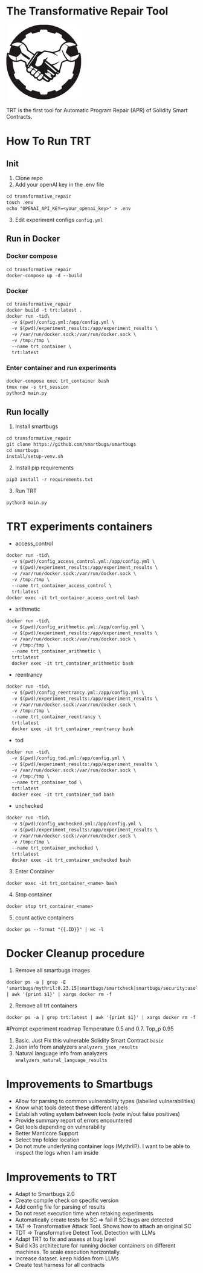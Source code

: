 # The Transformative Repair Tool

<img src="./logos/TRT_logo_white.png" alt="Alternative Text" style="opacity:0.9;" width="200"/>

TRT is the first tool for Automatic Program Repair (APR) of Solidity Smart Contracts.

# How To Run TRT
## Init

1. Clone repo
2. Add your openAI key in the .env file
```
cd transformative_repair
touch .env
echo "OPENAI_API_KEY=<your_openai_key>" > .env
```
3. Edit experiment configs `config.yml`

## Run in Docker

### Docker compose

```
cd transformative_repair
docker-compose up -d --build
```

### Docker

```
cd transformative_repair
docker build -t trt:latest .
docker run -tid\
  -v $(pwd)/config.yml:/app/config.yml \
  -v $(pwd)/experiment_results:/app/experiment_results \
  -v /var/run/docker.sock:/var/run/docker.sock \
  -v /tmp:/tmp \
  --name trt_container \
  trt:latest
```

### Enter container and run experiments
```
docker-compose exec trt_container bash
tmux new -s trt_session
python3 main.py
```

## Run locally

1. Install smartbugs
```
cd transformative_repair
git clone https://github.com/smartbugs/smartbugs
cd smartbugs
install/setup-venv.sh
```

2. Install pip requirements
```
pip3 install -r requirements.txt
```

3. Run TRT
```
python3 main.py
```


# TRT experiments containers
- access_control
```
docker run -tid\
  -v $(pwd)/config_access_control.yml:/app/config.yml \
  -v $(pwd)/experiment_results:/app/experiment_results \
  -v /var/run/docker.sock:/var/run/docker.sock \
  -v /tmp:/tmp \
  --name trt_container_access_control \
  trt:latest
docker exec -it trt_container_access_control bash
```

- arithmetic
```
docker run -tid\
  -v $(pwd)/config_arithmetic.yml:/app/config.yml \
  -v $(pwd)/experiment_results:/app/experiment_results \
  -v /var/run/docker.sock:/var/run/docker.sock \
  -v /tmp:/tmp \
  --name trt_container_arithmetic \
  trt:latest
  docker exec -it trt_container_arithmetic bash
```

- reentrancy
```
docker run -tid\
  -v $(pwd)/config_reentrancy.yml:/app/config.yml \
  -v $(pwd)/experiment_results:/app/experiment_results \
  -v /var/run/docker.sock:/var/run/docker.sock \
  -v /tmp:/tmp \
  --name trt_container_reentrancy \
  trt:latest
  docker exec -it trt_container_reentrancy bash
```

- tod
```
docker run -tid\
  -v $(pwd)/config_tod.yml:/app/config.yml \
  -v $(pwd)/experiment_results:/app/experiment_results \
  -v /var/run/docker.sock:/var/run/docker.sock \
  -v /tmp:/tmp \
  --name trt_container_tod \
  trt:latest
  docker exec -it trt_container_tod bash
```

- unchecked
```
docker run -tid\
  -v $(pwd)/config_unchecked.yml:/app/config.yml \
  -v $(pwd)/experiment_results:/app/experiment_results \
  -v /var/run/docker.sock:/var/run/docker.sock \
  -v /tmp:/tmp \
  --name trt_container_unchecked \
  trt:latest
  docker exec -it trt_container_unchecked bash
```
3. Enter Container
```
docker exec -it trt_container_<name> bash
```
4. Stop container
```
docker stop trt_container_<name>
```
5. count active containers
```
docker ps --format "{{.ID}}" | wc -l
```

# Docker Cleanup procedure
1. Remove all smartbugs images
```
docker ps -a | grep -E 'smartbugs/mythril:0.23.15|smartbugs/smartcheck|smartbugs/security:usolc|smartbugs/manticore:0.3.7|smartbugs/oyente:480e725|smartbugs/slither|smartbugs/maian:solc5.10|smartbugs/osiris:d1ecc37|trt:latest' | awk '{print $1}' | xargs docker rm -f
```

2. Remove all trt containers
```
docker ps -a | grep trt:latest | awk '{print $1}' | xargs docker rm -f
```

#Prompt experiment roadmap
Temperature 0.5 and 0.7. Top_p 0.95

1. Basic. Just Fix this vulnerable Solidity Smart Contract `basic`
2. Json info from analyzers `analyzers_json_results`
3. Natural language info from analyzers `analyzers_natural_language_results`


# Improvements to Smartbugs
- Allow for parsing to common vulnerability types (labelled vulnerabilities)
- Know what tools detect these different labels
- Establish voting system between tools (vote in/out false positives)
- Provide summary report of errors encountered
- Get tools depending on vulnerability
- Better Manticore Support
- Select tmp folder location
- Do not mute underlyning container logs (Mythril?). I want to be able to inspect the logs when I am inside

# Improvements to TRT
- Adapt to Smartbugs 2.0
- Create compile check on specific version
- Add config file for parsing of results
- Do not reset execution time when retaking experiments
- Automatically create tests for SC => fail if SC bugs are detected
- TAT => Transformative Attack Tool. Shows how to attach an original SC
- TDT => Transformative Detect Tool. Detection with LLMs
- Adapt TRT to fix and assess at bug level
- Build k3s architecture for running docker containers on different machines. To scale execution horizontally.
- Increase dataset. keep hidden from LLMs
- Create test harness for all contracts
